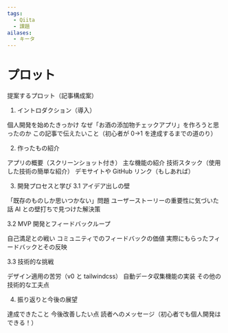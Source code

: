 ```yaml
---
tags:
  - Qiita
  - 課題
ailases:
  - キータ
---
```


# プロット

提案するプロット（記事構成案）

1. イントロダクション（導入）

個人開発を始めたきっかけ
なぜ「お酒の添加物チェックアプリ」を作ろうと思ったのか
この記事で伝えたいこと（初心者が 0→1 を達成するまでの道のり）

2. 作ったもの紹介

アプリの概要（スクリーンショット付き）
主な機能の紹介
技術スタック（使用した技術の簡単な紹介）
デモサイトや GitHub リンク（もしあれば）

3. 開発プロセスと学び
   3.1 アイデア出しの壁

「既存のものしか思いつかない」問題
ユーザーストーリーの重要性に気づいた話
AI との壁打ちで見つけた解決策

3.2 MVP 開発とフィードバックループ

自己満足との戦い
コミュニティでのフィードバックの価値
実際にもらったフィードバックとその反映

3.3 技術的な挑戦

デザイン適用の苦労（v0 と tailwindcss）
自動データ収集機能の実装
その他の技術的な工夫点

4. 振り返りと今後の展望

達成できたこと
今後改善したい点
読者へのメッセージ（初心者でも個人開発はできる！）
